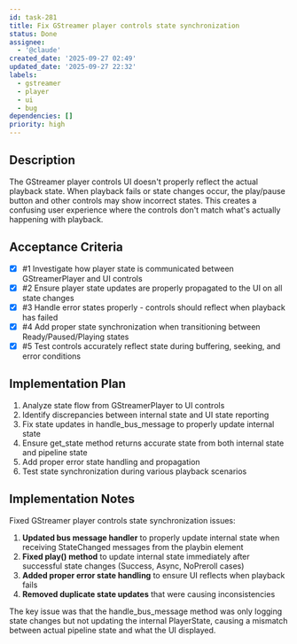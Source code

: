 ```yaml
---
id: task-281
title: Fix GStreamer player controls state synchronization
status: Done
assignee:
  - '@claude'
created_date: '2025-09-27 02:49'
updated_date: '2025-09-27 22:32'
labels:
  - gstreamer
  - player
  - ui
  - bug
dependencies: []
priority: high
---
```


## Description

<!-- SECTION:DESCRIPTION:BEGIN -->
The GStreamer player controls UI doesn't properly reflect the actual playback state. When playback fails or state changes occur, the play/pause button and other controls may show incorrect states. This creates a confusing user experience where the controls don't match what's actually happening with playback.
<!-- SECTION:DESCRIPTION:END -->

## Acceptance Criteria
<!-- AC:BEGIN -->
- [x] #1 Investigate how player state is communicated between GStreamerPlayer and UI controls
- [x] #2 Ensure player state updates are properly propagated to the UI on all state changes
- [x] #3 Handle error states properly - controls should reflect when playback has failed
- [x] #4 Add proper state synchronization when transitioning between Ready/Paused/Playing states
- [x] #5 Test controls accurately reflect state during buffering, seeking, and error conditions
<!-- AC:END -->

## Implementation Plan

<!-- SECTION:PLAN:BEGIN -->
1. Analyze state flow from GStreamerPlayer to UI controls
2. Identify discrepancies between internal state and UI state reporting
3. Fix state updates in handle_bus_message to properly update internal state
4. Ensure get_state method returns accurate state from both internal state and pipeline state
5. Add proper error state handling and propagation
6. Test state synchronization during various playback scenarios
<!-- SECTION:PLAN:END -->

## Implementation Notes

<!-- SECTION:NOTES:BEGIN -->
Fixed GStreamer player controls state synchronization issues:

1. **Updated bus message handler** to properly update internal state when receiving StateChanged messages from the playbin element
2. **Fixed play() method** to update internal state immediately after successful state changes (Success, Async, NoPreroll cases)
3. **Added proper error state handling** to ensure UI reflects when playback fails
4. **Removed duplicate state updates** that were causing inconsistencies

The key issue was that the handle_bus_message method was only logging state changes but not updating the internal PlayerState, causing a mismatch between actual pipeline state and what the UI displayed.
<!-- SECTION:NOTES:END -->
